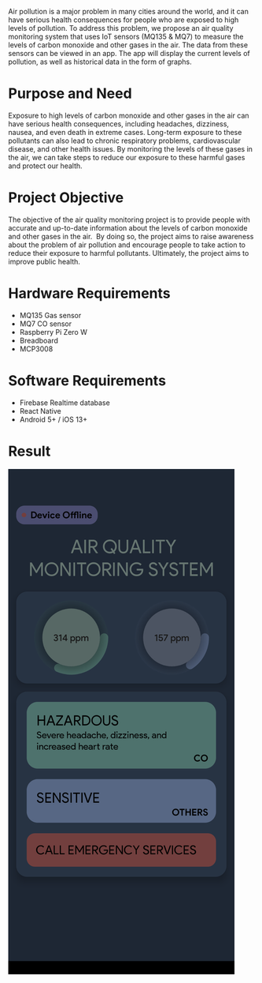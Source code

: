 Air pollution is a major problem in many cities around the world, and it can have serious health consequences for people who are exposed to high levels of pollution. To address this problem, we propose an air quality monitoring system that uses IoT sensors (MQ135 & MQ7) to measure the levels of carbon monoxide and other gases in the air. The data from these sensors can be viewed in an app. The app will display the current levels of pollution, as well as historical data in the form of graphs.
# Purpose and Need

Exposure to high levels of carbon monoxide and other gases in the air can have serious health consequences, including headaches, dizziness, nausea, and even death in extreme cases. Long-term exposure to these pollutants can also lead to chronic respiratory problems, cardiovascular disease, and other health issues. By monitoring the levels of these gases in the air, we can take steps to reduce our exposure to these harmful gases and protect our health.
# Project Objective

The objective of the air quality monitoring project is to provide people with accurate and up-to-date information about the levels of carbon monoxide and other gases in the air.  By doing so, the project aims to raise awareness about the problem of air pollution and encourage people to take action to reduce their exposure to harmful pollutants. Ultimately, the project aims to improve public health.

# Hardware Requirements

- MQ135 Gas sensor  
- MQ7 CO sensor
- Raspberry Pi Zero W 
- Breadboard
- MCP3008
# Software Requirements

- Firebase Realtime database
- React Native
- Android 5+ / iOS 13+ 
# Result

![Home|300](./Home.png) 







